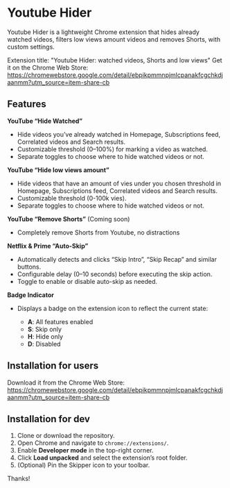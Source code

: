 # Youtube Hider

Youtube Hider is a lightweight Chrome extension that hides already watched videos, filters low views amount videos and removes Shorts, with custom settings.

Extension title: "Youtube Hider: watched videos, Shorts and low views"
Get it on the Chrome Web Store: https://chromewebstore.google.com/detail/ebpikpmmnpjmlcpanakfcgchkdjaanmm?utm_source=item-share-cb

## Features

**YouTube “Hide Watched”**

- Hide videos you’ve already watched in Homepage, Subscriptions feed, Correlated videos and Search results.
- Customizable threshold (0–100%) for marking a video as watched.
- Separate toggles to choose where to hide watched videos or not.

**YouTube “Hide low views amount”**

- Hide videos that have an amount of vies under you chosen threshold in Homepage, Subscriptions feed, Correlated videos and Search results.
- Customizable threshold (0-100k vies).
- Separate toggles to choose where to hide watched videos or not.

**YouTube “Remove Shorts”** (Coming soon)

- Completely remove Shorts from Youtube, no distractions

**Netflix & Prime “Auto-Skip”**

- Automatically detects and clicks “Skip Intro”, “Skip Recap” and similar buttons.
- Configurable delay (0–10 seconds) before executing the skip action.
- Toggle to enable or disable auto-skip as needed.

**Badge Indicator**

- Displays a badge on the extension icon to reflect the current state:

  - **A**: All features enabled
  - **S**: Skip only
  - **H**: Hide only
  - **D**: Disabled

## Installation for users

Download it from the Chrome Web Store: https://chromewebstore.google.com/detail/ebpikpmmnpjmlcpanakfcgchkdjaanmm?utm_source=item-share-cb

## Installation for dev

1. Clone or download the repository.
2. Open Chrome and navigate to `chrome://extensions/`.
3. Enable **Developer mode** in the top-right corner.
4. Click **Load unpacked** and select the extension’s root folder.
5. (Optional) Pin the Skipper icon to your toolbar.

Thanks!

